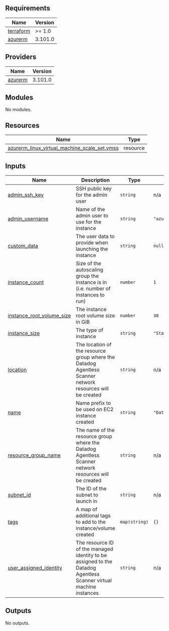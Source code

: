 <!-- BEGIN_TF_DOCS -->
## Requirements

| Name | Version |
|------|---------|
| <a name="requirement_terraform"></a> [terraform](#requirement\_terraform) | >= 1.0 |
| <a name="requirement_azurerm"></a> [azurerm](#requirement\_azurerm) | 3.101.0 |

## Providers

| Name | Version |
|------|---------|
| <a name="provider_azurerm"></a> [azurerm](#provider\_azurerm) | 3.101.0 |

## Modules

No modules.

## Resources

| Name | Type |
|------|------|
| [azurerm_linux_virtual_machine_scale_set.vmss](https://registry.terraform.io/providers/hashicorp/azurerm/3.101.0/docs/resources/linux_virtual_machine_scale_set) | resource |

## Inputs

| Name | Description | Type | Default | Required |
|------|-------------|------|---------|:--------:|
| <a name="input_admin_ssh_key"></a> [admin\_ssh\_key](#input\_admin\_ssh\_key) | SSH public key for the admin user | `string` | n/a | yes |
| <a name="input_admin_username"></a> [admin\_username](#input\_admin\_username) | Name of the admin user to use for the instance | `string` | `"azureuser"` | no |
| <a name="input_custom_data"></a> [custom\_data](#input\_custom\_data) | The user data to provide when launching the instance | `string` | `null` | no |
| <a name="input_instance_count"></a> [instance\_count](#input\_instance\_count) | Size of the autoscaling group the instance is in (i.e. number of instances to run) | `number` | `1` | no |
| <a name="input_instance_root_volume_size"></a> [instance\_root\_volume\_size](#input\_instance\_root\_volume\_size) | The instance root volume size in GiB | `number` | `30` | no |
| <a name="input_instance_size"></a> [instance\_size](#input\_instance\_size) | The type of instance | `string` | `"Standard_B2ps_v2"` | no |
| <a name="input_location"></a> [location](#input\_location) | The location of the resource group where the Datadog Agentless Scanner network resources will be created | `string` | n/a | yes |
| <a name="input_name"></a> [name](#input\_name) | Name prefix to be used on EC2 instance created | `string` | `"DatadogAgentlessScanner"` | no |
| <a name="input_resource_group_name"></a> [resource\_group\_name](#input\_resource\_group\_name) | The name of the resource group where the Datadog Agentless Scanner network resources will be created | `string` | n/a | yes |
| <a name="input_subnet_id"></a> [subnet\_id](#input\_subnet\_id) | The ID of the subnet to launch in | `string` | n/a | yes |
| <a name="input_tags"></a> [tags](#input\_tags) | A map of additional tags to add to the instance/volume created | `map(string)` | `{}` | no |
| <a name="input_user_assigned_identity"></a> [user\_assigned\_identity](#input\_user\_assigned\_identity) | The resource ID of the managed identity to be assigned to the Datadog Agentless Scanner virtual machine instances | `string` | n/a | yes |

## Outputs

No outputs.
<!-- END_TF_DOCS -->